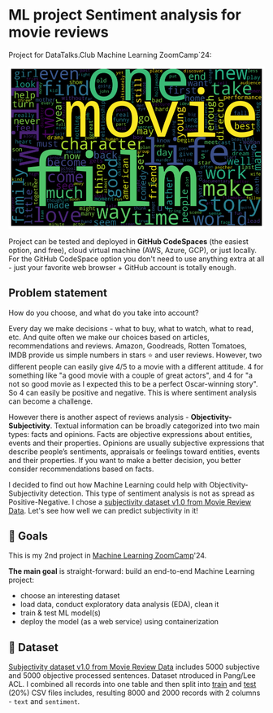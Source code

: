 # ML project Sentiment analysis for movie reviews

Project for DataTalks.Club Machine Learning ZoomCamp`24:

![ML Sentiment analysis](/EDA/word-cloud-all.png)

Project can be tested and deployed in **GitHub CodeSpaces** (the easiest option, and free), cloud virtual machine (AWS, Azure, GCP), or just locally.
For the GitHub CodeSpace option you don't need to use anything extra at all - just your favorite web browser + GitHub account is totally enough.

## Problem statement

How do you choose, and what do you take into account?

Every day we make decisions - what to buy, what to watch, what to read, etc. And quite often we make our choices based on articles, recommendations and reviews. Amazon, Goodreads, Rotten Tomatoes, IMDB provide us simple numbers in stars ⭐️ and user reviews. However, two different people can easily give 4/5 to a movie with a different attitude. 4 for something like "a good movie with a couple of great actors", and 4 for "a not so good movie as I expected this to be a perfect Oscar-winning story". So 4 can easily be positive and negative. This is where sentiment analysis can become a challenge.

However there is another aspect of reviews analysis - **Objectivity-Subjectivity**. Textual information can be broadly categorized into two main types: facts and opinions. Facts are objective expressions about entities, events and their properties. Opinions are usually subjective expressions that describe people’s sentiments, appraisals or feelings toward entities, events and their properties. If you want to make a better decision, you better consider recommendations based on facts.

I decided to find out how Machine Learning could help with Objectivity-Subjectivity detection. This type of sentiment analysis is not as spread as Positive-Negative.
I chose a [subjectivity dataset v1.0 from Movie Review Data](https://www.cs.cornell.edu/people/pabo/movie-review-data/). Let's see how well we can predict subjectivity in it!

## 🎯 Goals

This is my 2nd project in [Machine Learning ZoomCamp](https://github.com/DataTalksClub/machine-learning-zoomcamp)'24.

**The main goal** is straight-forward: build an end-to-end Machine Learning project:
- choose an interesting dataset
- load data, conduct exploratory data analysis (EDA), clean it
- train & test ML model(s)
- deploy the model (as a web service) using containerization

## 🔢 Dataset

[Subjectivity dataset v1.0 from Movie Review Data](https://www.cs.cornell.edu/people/pabo/movie-review-data/) includes 5000 subjective and 5000 objective processed sentences. Dataset ntroduced in Pang/Lee ACL.
I combined all records into one table and then split into [train](/data/subjectivity_train.csv) and [test](/data/subjectivity_test.csv) (20%) CSV files includes, resulting 8000 and 2000 records with 2 columns - `text` and `sentiment`.

